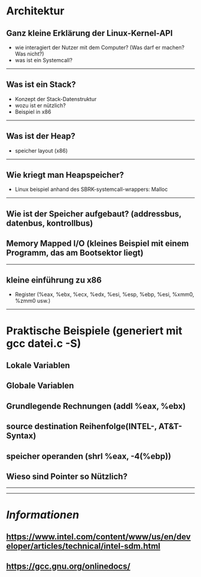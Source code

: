 # Architektur
## Ganz kleine Erklärung der Linux-Kernel-API
- wie interagiert der Nutzer mit dem Computer? (Was darf er machen? Was nicht?)
- was ist ein Systemcall?
___
## Was ist ein Stack?
- Konzept der Stack-Datenstruktur
- wozu ist er nützlich?
- Beispiel in x86
___
## Was ist der Heap?
- speicher layout (x86)
___
## Wie kriegt man Heapspeicher?
- Linux beispiel anhand des SBRK-systemcall-wrappers: Malloc
___
## Wie ist der Speicher aufgebaut? (addressbus, datenbus, kontrollbus)
## Memory Mapped I/O (kleines Beispiel mit einem Programm, das am Bootsektor liegt)
___
## kleine einführung zu x86
- Register (%eax, %ebx, %ecx, %edx, %esi, %esp, %ebp, %esi, %xmm0, %zmm0 usw.)
___
# Praktische Beispiele (generiert mit gcc datei.c -S)

## Lokale Variablen
## Globale Variablen
## Grundlegende Rechnungen (addl %eax, %ebx)
## source destination Reihenfolge(INTEL-, AT&T-Syntax)
## speicher operanden (shrl %eax, -4(%ebp))
## Wieso sind Pointer so Nützlich?
___
___

# *Informationen*

## https://www.intel.com/content/www/us/en/developer/articles/technical/intel-sdm.html
## https://gcc.gnu.org/onlinedocs/
